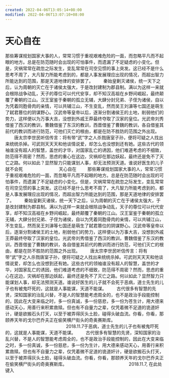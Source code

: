 ```yaml
---
created: 2022-04-06T13:05:14+08:00
modified: 2022-04-06T13:07:10+08:00
---
```


# 天心自在

那些筹谋规划国家大事的人，常常习惯于重视艰难危险的一面，而忽略平凡而不起眼的地方。总是在防范随时会出现的可怕事件，而遗漏了不足疑虑的小变化。但是，灾祸常常在疏忽之际发生，变乱常常在司空见惯的事上突发。这已经不是什么思考不周了，大凡智力所能考虑到的，都是人事发展理应出现的情况，而超出智力所能达到的范围，那是天道地律的安排罢了。
　　秦始皇剿灭诸侯，统一天下之后，认为周朝的灭亡在于诸侯太强大，于是改封建制为郡县制。满以为这样一来就会根除战争动乱，天子的尊位可以代代安享，却不知汉高祖在乡野间崛起，最终颠覆了秦朝的江山。汉王室鉴于秦朝的孤立无辅，大肆分封兄弟、子侄为诸侯，自以为凭着同胞骨肉的亲情，可以共辅江山，不生变乱，然而吴王刘濞等七国还是萌生了弑君篡位的阴谋野心。汉武帝等皇帝以后，逐渐分割诸侯王的土地，削弱他们的势力，这样便以为万事大吉，没想到外戚王莽最终夺取了汉家的皇位。光武帝刘秀借鉴了西汉的教训，曹魏借鉴了东汉的教训，西晋借鉴了曹魏的教训，各自借鉴其前代的教训而进行防范，可他们灭亡的根由，都是在防不胜防的范围之外出现。
　　唐太宗李世民听信传言：将有带“武”字之人杀戮唐室子孙，便将可疑之人找出来统统杀掉。可武则天天天和他谈情说爱，却怎么也没想到还有她。这些古代的领袖谁没有超人的智慧，盖世的才华，对国家乱亡的诱因，他们难道考虑的不细致，防范得不周密？然而，思虑的重心在这边，灾祸却在那边妖起，最终还是免不了灭亡之路。何以如此？显然智力只能谋划人事，却无法预测天道。谁说好医生的儿子就不会死                             天心自在
        那些筹谋规划国家大事的人，常常习惯于重视艰难危险的一面，而忽略平凡而不起眼的地方。总是在防范随时会出现的可怕事件，而遗漏了不足疑虑的小变化。但是，灾祸常常在疏忽之际发生，变乱常常在司空见惯的事上突发。这已经不是什么思考不周了，大凡智力所能考虑到的，都是人事发展理应出现的情况，而超出智力所能达到的范围，那是天道地律的安排罢了。
　　秦始皇剿灭诸侯，统一天下之后，认为周朝的灭亡在于诸侯太强大，于是改封建制为郡县制。满以为这样一来就会根除战争动乱，天子的尊位可以代代安享，却不知汉高祖在乡野间崛起，最终颠覆了秦朝的江山。汉王室鉴于秦朝的孤立无辅，大肆分封兄弟、子侄为诸侯，自以为凭着同胞骨肉的亲情，可以共辅江山，不生变乱，然而吴王刘濞等七国还是萌生了弑君篡位的阴谋野心。汉武帝等皇帝以后，逐渐分割诸侯王的土地，削弱他们的势力，这样便以为万事大吉，没想到外戚王莽最终夺取了汉家的皇位。光武帝刘秀借鉴了西汉的教训，曹魏借鉴了东汉的教训，西晋借鉴了曹魏的教训，各自借鉴其前代的教训而进行防范，可他们灭亡的根由，都是在防不胜防的范围之外出现。
　　唐太宗李世民听信传言：将有带“武”字之人杀戮唐室子孙，便将可疑之人找出来统统杀掉。可武则天天天和他谈情说爱，却怎么也没想到还有她。这些古代的领袖谁没有超人的智慧，盖世的才华，对国家乱亡的诱因，他们难道考虑的不细致，防范得不周密？然而，思虑的重心在这边，灾祸却在那边妖起，最终还是免不了灭亡之路。何以如此？显然智力只能谋划人事，却无法预测天道。谁说好医生的儿子就不会死于恶病，道士先生的儿子也有被鬼吓死的，这就是人事能谋，天道不能谋。
　　古代很多有智慧的先贤，深知国家的治乱兴替，不是人的智慧能考虑周全的，也不是政治手段能控制的，因此在大变来临之时，多一份真诚，多一份慈悲，多一份为苍生计，用大德来感动天心，用善行来积累救赎。但也有不自量力之辈，仅凭着微不足道的诡道奸计，硬是欲搬石头打天，以至于被弄得灰头土脸，碰得头破血流。你看，你看，那颐养天年的戈尔巴乔夫正在偷笑横尸街头的奇奥赛斯库。
                                                 2018.11.7于恶病，道士先生的儿子也有被鬼吓死的，这就是人事能谋，天道不能谋。
　　古代很多有智慧的先贤，深知国家的治乱兴替，不是人的智慧能考虑周全的，也不是政治手段能控制的，因此在大变来临之时，多一份真诚，多一份慈悲，多一份为生计，用大德来感动天心，用善行来积累救赎。但也有不自量力之辈，仅凭着微不足道的诡道奸计，硬是欲搬石头打天，以至于被弄得灰头土脸，碰得头破血流。你看，你看，那颐养天年的戈尔巴乔夫正在偷笑横尸街头的奇奥赛斯库。
                                                 2018.11.7, 在此处键入
